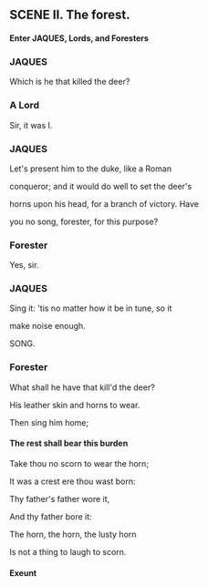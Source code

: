 ## SCENE II. The forest.
#### Enter JAQUES, Lords, and Foresters
### JAQUES
Which is he that killed the deer?

### A Lord
Sir, it was I.

### JAQUES
Let's present him to the duke, like a Roman

conqueror; and it would do well to set the deer's

horns upon his head, for a branch of victory. Have

you no song, forester, for this purpose?

### Forester
Yes, sir.

### JAQUES
Sing it: 'tis no matter how it be in tune, so it

make noise enough.

SONG.

### Forester
What shall he have that kill'd the deer?

His leather skin and horns to wear.

Then sing him home;

#### The rest shall bear this burden
Take thou no scorn to wear the horn;

It was a crest ere thou wast born:

Thy father's father wore it,

And thy father bore it:

The horn, the horn, the lusty horn

Is not a thing to laugh to scorn.

#### Exeunt
